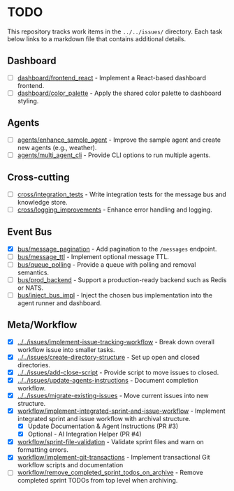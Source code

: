 # TODO

This repository tracks work items in the `../../issues/` directory. Each task below links to a markdown file that contains additional details.

## Dashboard
- [ ] [dashboard/frontend_react](../../issues/open/dashboard/frontend_react.md) - Implement a React-based dashboard frontend.
- [ ] [dashboard/color_palette](../../issues/open/dashboard/color_palette.md) - Apply the shared color palette to dashboard styling.

## Agents
- [ ] [agents/enhance_sample_agent](../../issues/open/agents/enhance_sample_agent.md) - Improve the sample agent and create new agents (e.g., weather).
- [ ] [agents/multi_agent_cli](../../issues/open/agents/multi_agent_cli.md) - Provide CLI options to run multiple agents.

## Cross-cutting
- [ ] [cross/integration_tests](../../issues/open/cross/integration_tests.md) - Write integration tests for the message bus and knowledge store.
- [ ] [cross/logging_improvements](../../issues/open/cross/logging_improvements.md) - Enhance error handling and logging.

## Event Bus
- [x] [bus/message_pagination](../../issues/open/bus/message_pagination.md) - Add pagination to the `/messages` endpoint.
- [ ] [bus/message_ttl](../../issues/open/bus/message_ttl.md) - Implement optional message TTL.
- [ ] [bus/queue_polling](../../issues/open/bus/queue_polling.md) - Provide a queue with polling and removal semantics.
- [ ] [bus/prod_backend](../../issues/open/bus/prod_backend.md) - Support a production-ready backend such as Redis or NATS.
- [ ] [bus/inject_bus_impl](../../issues/open/bus/inject_bus_impl.md) - Inject the chosen bus implementation into the agent runner and dashboard.

## Meta/Workflow
- [x] [../../issues/implement-issue-tracking-workflow](../../issues/open/../../issues/implement-issue-tracking-workflow.md) - Break down overall workflow issue into smaller tasks.
- [x] [../../issues/create-directory-structure](../../issues/open/../../issues/create-directory-structure.md) - Set up open and closed directories.
- [x] [../../issues/add-close-script](../../issues/open/../../issues/add-close-script.md) - Provide script to move issues to closed.
- [x] [../../issues/update-agents-instructions](../../issues/open/../../issues/update-agents-instructions.md) - Document completion workflow.
- [x] [../../issues/migrate-existing-issues](../../issues/open/../../issues/migrate-existing-issues.md) - Move current issues into new structure.
- [x] [workflow/implement-integrated-sprint-and-issue-workflow](../../issues/closed/workflow/implement-integrated-sprint-and-issue-workflow.md) - Implement integrated sprint and issue workflow with archival structure.
  - [x] Update Documentation & Agent Instructions (PR #3)
  - [x] Optional - AI Integration Helper (PR #4)
- [x] [workflow/sprint-file-validation](../../issues/closed/workflow/sprint-file-validation.md) - Validate sprint files and warn on formatting errors.
- [x] [workflow/implement-git-transactions](../../issues/closed/workflow/implement-git-transactions.md) - Implement transactional Git workflow scripts and documentation
- [ ] [workflow/remove_completed_sprint_todos_on_archive](../../issues/open/workflow/remove_completed_sprint_todos_on_archive.md) - Remove completed sprint TODOs from top level when archiving.
